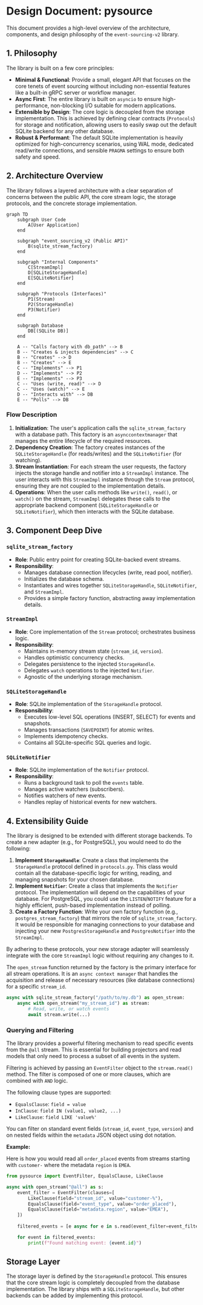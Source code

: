 # Design Document: pysource

This document provides a high-level overview of the architecture, components, and design philosophy of the `event-sourcing-v2` library.

## 1. Philosophy

The library is built on a few core principles:

*   **Minimal & Functional**: Provide a small, elegant API that focuses on the core tenets of event sourcing without including non-essential features like a built-in gRPC server or workflow manager.
*   **Async First**: The entire library is built on `asyncio` to ensure high-performance, non-blocking I/O suitable for modern applications.
*   **Extensible by Design**: The core logic is decoupled from the storage implementation. This is achieved by defining clear contracts (`Protocols`) for storage and notification, allowing users to easily swap out the default SQLite backend for any other database.
*   **Robust & Performant**: The default SQLite implementation is heavily optimized for high-concurrency scenarios, using WAL mode, dedicated read/write connections, and sensible `PRAGMA` settings to ensure both safety and speed.

## 2. Architecture Overview

The library follows a layered architecture with a clear separation of concerns between the public API, the core stream logic, the storage protocols, and the concrete storage implementation.

```mermaid
graph TD
    subgraph User Code
        A[User Application]
    end

    subgraph "event_sourcing_v2 (Public API)"
        B(sqlite_stream_factory)
    end

    subgraph "Internal Components"
        C[StreamImpl]
        D[SQLiteStorageHandle]
        E[SQLiteNotifier]
    end

    subgraph "Protocols (Interfaces)"
        P1(Stream)
        P2(StorageHandle)
        P3(Notifier)
    end

    subgraph Database
        DB[(SQLite DB)]
    end

    A -- "Calls factory with db_path" --> B
    B -- "Creates & injects dependencies" --> C
    B -- "Creates" --> D
    B -- "Creates" --> E
    C -- "Implements" --> P1
    D -- "Implements" --> P2
    E -- "Implements" --> P3
    C -- "Uses (write, read)" --> D
    C -- "Uses (watch)" --> E
    D -- "Interacts with" --> DB
    E -- "Polls" --> DB
```

### Flow Description

1.  **Initialization**: The user's application calls the `sqlite_stream_factory` with a database path. This factory is an `asynccontextmanager` that manages the entire lifecycle of the required resources.
2.  **Dependency Creation**: The factory creates instances of the `SQLiteStorageHandle` (for reads/writes) and the `SQLiteNotifier` (for watching).
3.  **Stream Instantiation**: For each stream the user requests, the factory injects the storage handle and notifier into a `StreamImpl` instance. The user interacts with this `StreamImpl` instance through the `Stream` protocol, ensuring they are not coupled to the implementation details.
4.  **Operations**: When the user calls methods like `write()`, `read()`, or `watch()` on the stream, `StreamImpl` delegates these calls to the appropriate backend component (`SQLiteStorageHandle` or `SQLiteNotifier`), which then interacts with the SQLite database.

## 3. Component Deep Dive

### `sqlite_stream_factory`

*   **Role**: Public entry point for creating SQLite-backed event streams.
*   **Responsibility**:
    *   Manages database connection lifecycles (write, read pool, notifier).
    *   Initializes the database schema.
    *   Instantiates and wires together `SQLiteStorageHandle`, `SQLiteNotifier`, and `StreamImpl`.
    *   Provides a simple factory function, abstracting away implementation details.

### `StreamImpl`

*   **Role**: Core implementation of the `Stream` protocol; orchestrates business logic.
*   **Responsibility**:
    *   Maintains in-memory stream state (`stream_id`, `version`).
    *   Handles optimistic concurrency checks.
    *   Delegates persistence to the injected `StorageHandle`.
    *   Delegates `watch` operations to the injected `Notifier`.
    *   Agnostic of the underlying storage mechanism.

### `SQLiteStorageHandle`

*   **Role**: SQLite implementation of the `StorageHandle` protocol.
*   **Responsibility**:
    *   Executes low-level SQL operations (INSERT, SELECT) for events and snapshots.
    *   Manages transactions (`SAVEPOINT`) for atomic writes.
    *   Implements idempotency checks.
    *   Contains all SQLite-specific SQL queries and logic.

### `SQLiteNotifier`

*   **Role**: SQLite implementation of the `Notifier` protocol.
*   **Responsibility**:
    *   Runs a background task to poll the `events` table.
    *   Manages active watchers (subscribers).
    *   Notifies watchers of new events.
    *   Handles replay of historical events for new watchers.

## 4. Extensibility Guide

The library is designed to be extended with different storage backends. To create a new adapter (e.g., for PostgreSQL), you would need to do the following:

1.  **Implement `StorageHandle`**: Create a class that implements the `StorageHandle` protocol defined in `protocols.py`. This class would contain all the database-specific logic for writing, reading, and managing snapshots for your chosen database.
2.  **Implement `Notifier`**: Create a class that implements the `Notifier` protocol. The implementation will depend on the capabilities of your database. For PostgreSQL, you could use the `LISTEN`/`NOTIFY` feature for a highly efficient, push-based implementation instead of polling.
3.  **Create a Factory Function**: Write your own factory function (e.g., `postgres_stream_factory`) that mirrors the role of `sqlite_stream_factory`. It would be responsible for managing connections to your database and injecting your new `PostgresStorageHandle` and `PostgresNotifier` into the `StreamImpl`.

By adhering to these protocols, your new storage adapter will seamlessly integrate with the core `StreamImpl` logic without requiring any changes to it.

The `open_stream` function returned by the factory is the primary interface for all stream operations. It is an `async context manager` that handles the acquisition and release of necessary resources (like database connections) for a specific `stream_id`.

```python
async with sqlite_stream_factory("/path/to/my.db") as open_stream:
    async with open_stream("my_stream_id") as stream:
        # Read, write, or watch events
        await stream.write(...)
```

### Querying and Filtering

The library provides a powerful filtering mechanism to read specific events from the `@all` stream. This is essential for building projectors and read models that only need to process a subset of all events in the system.

Filtering is achieved by passing an `EventFilter` object to the `stream.read()` method. The filter is composed of one or more clauses, which are combined with `AND` logic.

The following clause types are supported:
- `EqualsClause`: `field = value`
- `InClause`: `field IN (value1, value2, ...)`
- `LikeClause`: `field LIKE 'value%'`

You can filter on standard event fields (`stream_id`, `event_type`, `version`) and on nested fields within the `metadata` JSON object using dot notation.

**Example:**

Here is how you would read all `order_placed` events from streams starting with `customer-` where the metadata `region` is `EMEA`.

```python
from pysource import EventFilter, EqualsClause, LikeClause

async with open_stream("@all") as s:
    event_filter = EventFilter(clauses=[
        LikeClause(field="stream_id", value="customer-%"),
        EqualsClause(field="event_type", value="order_placed"),
        EqualsClause(field="metadata.region", value="EMEA"),
    ])
    
    filtered_events = [e async for e in s.read(event_filter=event_filter)]

    for event in filtered_events:
        print(f"Found matching event: {event.id}")
```

## Storage Layer

The storage layer is defined by the `StorageHandle` protocol. This ensures that the core stream logic is completely decoupled from the database implementation. The library ships with a `SQLiteStorageHandle`, but other backends can be added by implementing this protocol.
